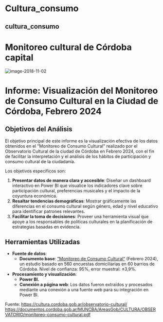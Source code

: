 # Cultura_consumo

## cultura_consumo

# Monitoreo cultural de Córdoba capital

![image-2018-11-02](https://github.com/user-attachments/assets/f661413c-7faa-4f8b-9243-24231d2c6faa)

# Informe: Visualización del Monitoreo de Consumo Cultural en la Ciudad de Córdoba, Febrero 2024

## Objetivos del Análisis

El objetivo principal de este informe es la visualización efectiva de los datos obtenidos en el "Monitoreo de Consumo Cultural" realizado por el Observatorio Cultural de la ciudad de Córdoba en Febrero 2024, con el fin de facilitar la interpretación y el análisis de los hábitos de participación y consumo cultural de la ciudadanía. 

Los objetivos específicos son:

1. **Presentar datos de manera clara y accesible**: Diseñar un dashboard interactivo en Power BI que visualice los indicadores clave sobre participación cultural, preferencias musicales y el impacto de la coyuntura económica.
2. **Resaltar tendencias demográficas**: Mostrar gráficamente las diferencias en el consumo cultural según género, edad y nivel educativo para identificar patrones relevantes.
3. **Facilitar la toma de decisiones**: Proveer una herramienta visual que apoye a los responsables de políticas culturales en la planificación de estrategias basadas en evidencia.

## Herramientas Utilizadas

- **Fuente de datos**:
    - **Documento base**: ["Monitoreo de Consumo Cultural"](https://documentos.cordoba.gob.ar/MUNCBA/AreasGob/CULTURA/OBSERVATORIO/monitoreo-consumo-cultural.pdf) (Febrero 2024), un estudio basado en 560 encuestas domiciliarias en 60 barrios de Córdoba. Nivel de confianza: 95%, error muestral: ±3,9%.
- **Procesamiento y visualización**:
    - **Power BI.**
    - **Conexión a página web**: Los datos fueron extraídos y procesados mediante una conexión a una fuente web para su integración en Power BI.

Fuente: 
https://cultura.cordoba.gob.ar/observatorio-cultural/
https://documentos.cordoba.gob.ar/MUNCBA/AreasGob/CULTURA/OBSERVATORIO/monitoreo-consumo-cultural.pdf

